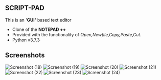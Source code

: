 ## SCRIPT-PAD

This is an **'GUI'** based text editor

- Clone of the **NOTEPAD ++**
- Provided with the functionality of _Open,Newfile,Copy,Paste,Cut_.
- Python v3.7.3

## Screenshots
![Screenshot (18)](https://user-images.githubusercontent.com/42912055/62861014-b59b4b00-bd1f-11e9-98d7-3752aa3e7e36.png)
![Screenshot (19)](https://user-images.githubusercontent.com/42912055/62861082-f8f5b980-bd1f-11e9-8f36-80b51bcb71b3.png)
![Screenshot (20)](https://user-images.githubusercontent.com/42912055/62861088-fc894080-bd1f-11e9-9347-7c4bf47d7b50.png)
![Screenshot (21)](https://user-images.githubusercontent.com/42912055/62861094-001cc780-bd20-11e9-80ca-91e9c46049de.png)
![Screenshot (22)](https://user-images.githubusercontent.com/42912055/62861098-0317b800-bd20-11e9-82e9-9cc815e6bbbd.png)
![Screenshot (23)](https://user-images.githubusercontent.com/42912055/62861105-057a1200-bd20-11e9-825a-5cf34331ae07.png)
![Screenshot (24)](https://user-images.githubusercontent.com/42912055/62861116-0a3ec600-bd20-11e9-932d-afe68a16b66d.png)


